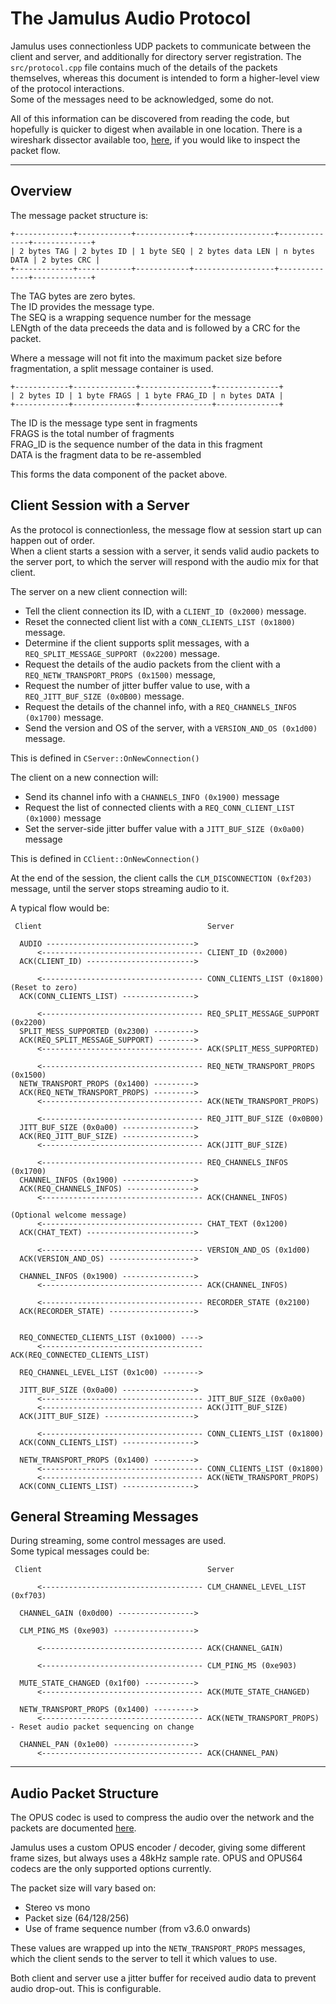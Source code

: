 
# The Jamulus Audio Protocol

Jamulus uses connectionless UDP packets to communicate between the client and server, and additionally for directory server registration. The `src/protocol.cpp` file contains much of the details of the packets themselves, whereas this document is intended to form a higher-level view of the protocol interactions.  
Some of the messages need to be acknowledged, some do not.

All of this information can be discovered from reading the code, but hopefully is quicker to digest when available in one location. There is a wireshark dissector available too, [here](https://github.com/softins/jamulus-wireshark), if you would like to inspect the packet flow.

---

## Overview

The message packet structure is:

```
+-------------+------------+------------+------------------+--------------+-------------+
| 2 bytes TAG | 2 bytes ID | 1 byte SEQ | 2 bytes data LEN | n bytes DATA | 2 bytes CRC |
+-------------+------------+------------+------------------+--------------+-------------+
```
The TAG bytes are zero bytes.  
The ID provides the message type.  
The SEQ is a wrapping sequence number for the message  
LENgth of the data preceeds the data and is followed by a CRC for the packet.


Where a message will not fit into the maximum packet size before fragmentation, a split message container is used.

```
+------------+--------------+----------------+--------------+
| 2 bytes ID | 1 byte FRAGS | 1 byte FRAG_ID | n bytes DATA |
+------------+--------------+----------------+--------------+
```
The ID is the message type sent in fragments  
FRAGS is the total number of fragments  
FRAG_ID is the sequence number of the data in this fragment  
DATA is the fragment data to be re-assembled  

This forms the data component of the packet above.


## Client Session with a Server

As the protocol is connectionless, the message flow at session start up can happen out of order.  
When a client starts a session with a server, it sends valid audio packets to the server port, to which the server will respond with the audio mix for that client.

The server on a new client connection will:
* Tell the client connection its ID, with a `CLIENT_ID (0x2000)` message.
* Reset the connected client list with a `CONN_CLIENTS_LIST (0x1800)` message.
* Determine if the client supports split messages, with a `REQ_SPLIT_MESSAGE_SUPPORT (0x2200)` message.
* Request the details of the audio packets from the client with a `REQ_NETW_TRANSPORT_PROPS (0x1500)` message,
* Request the number of jitter buffer value to use, with a `REQ_JITT_BUF_SIZE (0x0B00)` message.
* Request the details of the channel info, with a `REQ_CHANNELS_INFOS (0x1700)` message.
* Send the version and OS of the server, with a `VERSION_AND_OS (0x1d00)` message.

This is defined in `CServer::OnNewConnection()`

The client on a new connection will:
* Send its channel info with a `CHANNELS_INFO (0x1900)` message
* Request the list of connected clients with a `REQ_CONN_CLIENT_LIST (0x1000)` message
* Set the server-side jitter buffer value with a `JITT_BUF_SIZE (0x0a00)` message

This is defined in `CClient::OnNewConnection()`

At the end of the session, the client calls the `CLM_DISCONNECTION (0xf203)` message, until the server stops streaming audio to it.

A typical flow would be:

```
 Client                                     Server

  AUDIO --------------------------------->  
      <------------------------------------ CLIENT_ID (0x2000)           
  ACK(CLIENT_ID) ------------------------> 

      <------------------------------------ CONN_CLIENTS_LIST (0x1800) (Reset to zero) 
  ACK(CONN_CLIENTS_LIST) ----------------> 

      <------------------------------------ REQ_SPLIT_MESSAGE_SUPPORT (0x2200)
  SPLIT_MESS_SUPPORTED (0x2300) ---------> 
  ACK(REQ_SPLIT_MESSAGE_SUPPORT) --------> 
      <------------------------------------ ACK(SPLIT_MESS_SUPPORTED)

      <------------------------------------ REQ_NETW_TRANSPORT_PROPS (0x1500)  
  NETW_TRANSPORT_PROPS (0x1400) ---------> 
  ACK(REQ_NETW_TRANSPORT_PROPS) ---------> 
      <------------------------------------ ACK(NETW_TRANSPORT_PROPS)

      <------------------------------------ REQ_JITT_BUF_SIZE (0x0B00)   
  JITT_BUF_SIZE (0x0a00) ----------------> 
  ACK(REQ_JITT_BUF_SIZE) ---------------->
      <------------------------------------ ACK(JITT_BUF_SIZE)

      <------------------------------------ REQ_CHANNELS_INFOS (0x1700)
  CHANNEL_INFOS (0x1900) ----------------> 
  ACK(REQ_CHANNELS_INFOS) --------------->
      <------------------------------------ ACK(CHANNEL_INFOS)

(Optional welcome message)
      <------------------------------------ CHAT_TEXT (0x1200)
  ACK(CHAT_TEXT) ------------------------>

      <------------------------------------ VERSION_AND_OS (0x1d00)
  ACK(VERSION_AND_OS) ------------------->

  CHANNEL_INFOS (0x1900) ----------------> 
      <------------------------------------ ACK(CHANNEL_INFOS)

      <------------------------------------ RECORDER_STATE (0x2100)
  ACK(RECORDER_STATE) ------------------->   


  REQ_CONNECTED_CLIENTS_LIST (0x1000) ---->    
      <------------------------------------ ACK(REQ_CONNECTED_CLIENTS_LIST)

  REQ_CHANNEL_LEVEL_LIST (0x1c00) -------->    

  JITT_BUF_SIZE (0x0a00) ---------------->    
      <------------------------------------ JITT_BUF_SIZE (0x0a00)  
      <------------------------------------ ACK(JITT_BUF_SIZE)
  ACK(JITT_BUF_SIZE) -------------------->   

      <------------------------------------ CONN_CLIENTS_LIST (0x1800)
  ACK(CONN_CLIENTS_LIST) ---------------->   
  
  NETW_TRANSPORT_PROPS (0x1400) --------->    
      <------------------------------------ CONN_CLIENTS_LIST (0x1800)
      <------------------------------------ ACK(NETW_TRANSPORT_PROPS)
  ACK(CONN_CLIENTS_LIST) ---------------->    
```

## General Streaming Messages

During streaming, some control messages are used.  
Some typical messages could be:

```
 Client                                     Server

      <------------------------------------ CLM_CHANNEL_LEVEL_LIST (0xf703) 

  CHANNEL_GAIN (0x0d00) ----------------->    

  CLM_PING_MS (0xe903) ------------------>    

      <------------------------------------ ACK(CHANNEL_GAIN)   

      <------------------------------------ CLM_PING_MS (0xe903) 

  MUTE_STATE_CHANGED (0x1f00) ----------->    
      <------------------------------------ ACK(MUTE_STATE_CHANGED) 

  NETW_TRANSPORT_PROPS (0x1400) --------->    
      <------------------------------------ ACK(NETW_TRANSPORT_PROPS) - Reset audio packet sequencing on change

  CHANNEL_PAN (0x1e00) ------------------>    
      <------------------------------------ ACK(CHANNEL_PAN)   
```

---

## Audio Packet Structure

The OPUS codec is used to compress the audio over the network and the packets are documented [here](https://datatracker.ietf.org/doc/html/rfc6716).

Jamulus uses a custom OPUS encoder / decoder, giving some different frame sizes, but always uses a 48kHz sample rate. OPUS and OPUS64 codecs are the only supported options currently.

The packet size will vary based on:
* Stereo vs mono
* Packet size (64/128/256)
* Use of frame sequence number (from v3.6.0 onwards)

These values are wrapped up into the `NETW_TRANSPORT_PROPS` messages, which the client sends to the server to tell it which values to use.

Both client and server use a jitter buffer for received audio data to prevent audio drop-out. This is configurable.